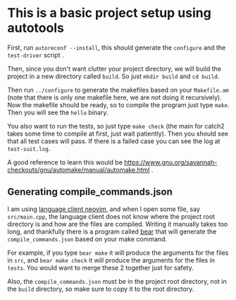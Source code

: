 # This is a basic project setup using autotools 
First, run `autoreconf --install`, this should generate the `configure` and the `test-driver` script .

Then, since you don't want clutter your project directory, we will build the project in a new directory called `build`. So just `mkdir build` and `cd build`.

Then run `../configure` to generate the makefiles based on your `Makefile.am` (note that there is only one makefile here, we are not doing it recursively). 
Now the makefile should be ready, so to compile the program just type `make`. Then you will see the `hello` binary.

You also want to run the tests, so just type `make check` (the main for catch2 takes some time to compile at first, just wait patiently). Then you should see that all test cases will pass. If there is a failed case you can see the log at `test-suit.log`.

A good reference to learn this would be https://www.gnu.org/savannah-checkouts/gnu/automake/manual/automake.html .

## Generating compile_commands.json
I am using [language client neovim](https://github.com/autozimu/LanguageClient-neovim), and when I open some file, say `src/main.cpp`, the language client does not know where the project root directory is and how are the files are compiled. Writing it manually takes too long, and thankfully there is a program called [bear](https://github.com/rizsotto/Bear) that will generate the `compile_commands.json` based on your make command.

For example, if you type `bear make` it will produce the arguments for the files in `src`, and `bear make check` it will produce the arguments for the files in `tests`. You would want to merge these 2 together just for safety. 

Also, the `compile_commands.json` must be in the project root directory, not in the `build` directory, so make sure to copy it to the root directory.
